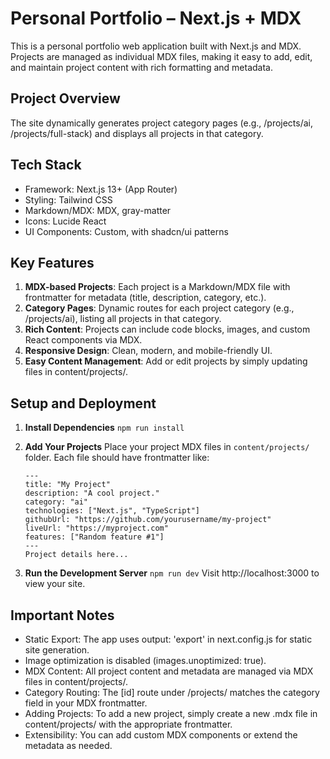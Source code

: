 # Personal Portfolio – Next.js + MDX
This is a personal portfolio web application built with Next.js and MDX.
Projects are managed as individual MDX files, making it easy to add, edit, and maintain project content with rich formatting and metadata.

## Project Overview
The site dynamically generates project category pages (e.g., /projects/ai, /projects/full-stack) and displays all projects in that category.

## Tech Stack
- Framework: Next.js 13+ (App Router)
- Styling: Tailwind CSS
- Markdown/MDX: MDX, gray-matter
- Icons: Lucide React
- UI Components: Custom, with shadcn/ui patterns

## Key Features
1. **MDX-based Projects**: Each project is a Markdown/MDX file with frontmatter for metadata (title, description, category, etc.).
2. **Category Pages**: Dynamic routes for each project category (e.g., /projects/ai), listing all projects in that category.
3. **Rich Content**: Projects can include code blocks, images, and custom React components via MDX.
4. **Responsive Design**: Clean, modern, and mobile-friendly UI.
5. **Easy Content Management**: Add or edit projects by simply updating files in content/projects/.

## Setup and Deployment
1. **Install Dependencies**
    `npm run install`

2. **Add Your Projects** 
    Place your project MDX files in `content/projects/` folder.
    Each file should have frontmatter like:
    ```
    ---
    title: "My Project"
    description: "A cool project."
    category: "ai"
    technologies: ["Next.js", "TypeScript"]
    githubUrl: "https://github.com/yourusername/my-project"
    liveUrl: "https://myproject.com"
    features: ["Random feature #1"]
    ---
    Project details here...
    ```

3. **Run the Development Server**
    `npm run dev`
    Visit http://localhost:3000 to view your site.


## Important Notes
- Static Export: The app uses output: 'export' in next.config.js for static site generation.
- Image optimization is disabled (images.unoptimized: true).
- MDX Content: All project content and metadata are managed via MDX files in content/projects/.
- Category Routing: The [id] route under /projects/ matches the category field in your MDX frontmatter.
- Adding Projects: To add a new project, simply create a new .mdx file in content/projects/ with the appropriate frontmatter.
- Extensibility: You can add custom MDX components or extend the metadata as needed.

